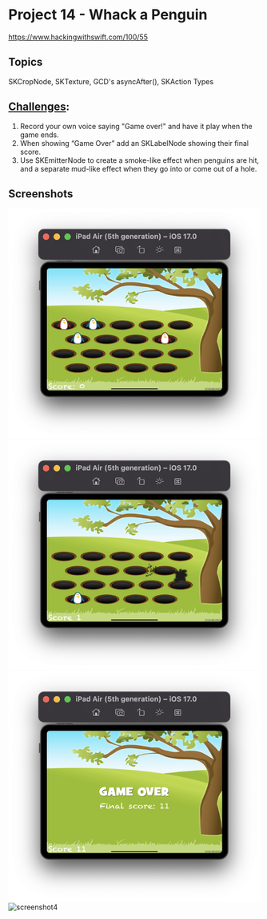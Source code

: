 # Project 14 - Whack a Penguin

https://www.hackingwithswift.com/100/55

## Topics
SKCropNode, SKTexture, GCD's asyncAfter(), SKAction Types

## [Challenges](https://www.hackingwithswift.com/read/14/5/wrap-up):
1. Record your own voice saying "Game over!" and have it play when the game ends.
2. When showing “Game Over” add an SKLabelNode showing their final score.
3. Use SKEmitterNode to create a smoke-like effect when penguins are hit, and a separate mud-like effect when they go into or come out of a hole.

## Screenshots

![screenshot1](screenshots/Screenshot1.png)
![screenshot2](screenshots/Screenshot2.png)
![screenshot3](screenshots/Screenshot3.png)
![screenshot4](screenshots/Screenshot4.png)
